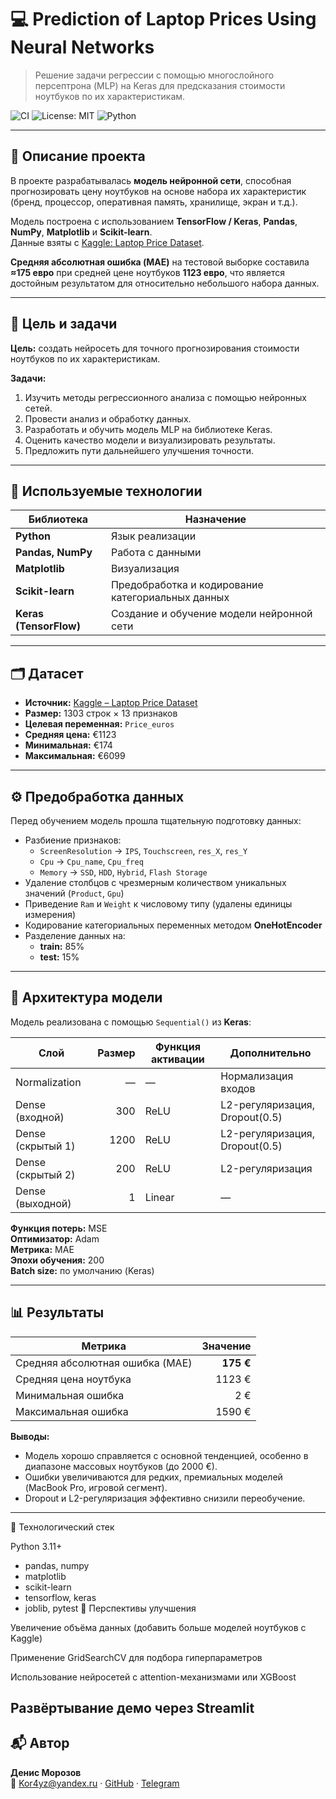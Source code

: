# 💻 Prediction of Laptop Prices Using Neural Networks

> Решение задачи регрессии с помощью многослойного персептрона (MLP) на Keras для предсказания стоимости ноутбуков по их характеристикам.

![CI](https://github.com/Kor4yz/Prediction_notbook_values_characteristics/actions/workflows/ci.yml/badge.svg)
![License: MIT](https://img.shields.io/badge/License-MIT-green.svg)
![Python](https://img.shields.io/badge/python-3.11+-blue.svg)

---

## 📘 Описание проекта

В проекте разрабатывалась **модель нейронной сети**, способная прогнозировать цену ноутбуков на основе набора их характеристик (бренд, процессор, оперативная память, хранилище, экран и т.д.).

Модель построена с использованием **TensorFlow / Keras**, **Pandas**, **NumPy**, **Matplotlib** и **Scikit-learn**.  
Данные взяты с [Kaggle: Laptop Price Dataset](https://www.kaggle.com/datasets/muhammetvarl/laptop-price).

**Средняя абсолютная ошибка (MAE)** на тестовой выборке составила **≈175 евро** при средней цене ноутбуков **1123 евро**, что является достойным результатом для относительно небольшого набора данных.

---

## 🎯 Цель и задачи

**Цель:** создать нейросеть для точного прогнозирования стоимости ноутбуков по их характеристикам.

**Задачи:**
1. Изучить методы регрессионного анализа с помощью нейронных сетей.
2. Провести анализ и обработку данных.
3. Разработать и обучить модель MLP на библиотеке Keras.
4. Оценить качество модели и визуализировать результаты.
5. Предложить пути дальнейшего улучшения точности.

---

## 🧩 Используемые технологии

| Библиотека | Назначение |
|-------------|-------------|
| **Python** | Язык реализации |
| **Pandas, NumPy** | Работа с данными |
| **Matplotlib** | Визуализация |
| **Scikit-learn** | Предобработка и кодирование категориальных данных |
| **Keras (TensorFlow)** | Создание и обучение модели нейронной сети |

---

## 🗂️ Датасет

- **Источник:** [Kaggle – Laptop Price Dataset](https://www.kaggle.com/datasets/muhammetvarl/laptop-price)
- **Размер:** 1303 строк × 13 признаков  
- **Целевая переменная:** `Price_euros`
- **Средняя цена:** €1123  
- **Минимальная:** €174  
- **Максимальная:** €6099  

---

## ⚙️ Предобработка данных

Перед обучением модель прошла тщательную подготовку данных:

- Разбиение признаков:
  - `ScreenResolution` → `IPS`, `Touchscreen`, `res_X`, `res_Y`
  - `Cpu` → `Cpu_name`, `Cpu_freq`
  - `Memory` → `SSD`, `HDD`, `Hybrid`, `Flash Storage`
- Удаление столбцов с чрезмерным количеством уникальных значений (`Product`, `Gpu`)
- Приведение `Ram` и `Weight` к числовому типу (удалены единицы измерения)
- Кодирование категориальных переменных методом **OneHotEncoder**
- Разделение данных на:
  - **train:** 85%
  - **test:** 15%

---

## 🧠 Архитектура модели

Модель реализована с помощью `Sequential()` из **Keras**:

| Слой | Размер | Функция активации | Дополнительно |
|------|--------:|-------------------|----------------|
| Normalization | — | — | Нормализация входов |
| Dense (входной) | 300 | ReLU | L2-регуляризация, Dropout(0.5) |
| Dense (скрытый 1) | 1200 | ReLU | L2-регуляризация, Dropout(0.5) |
| Dense (скрытый 2) | 200 | ReLU | L2-регуляризация |
| Dense (выходной) | 1 | Linear | — |

**Функция потерь:** MSE  
**Оптимизатор:** Adam  
**Метрика:** MAE  
**Эпохи обучения:** 200  
**Batch size:** по умолчанию (Keras)

---

## 📊 Результаты

| Метрика | Значение |
|----------|----------:|
| Средняя абсолютная ошибка (MAE) | **175 €** |
| Средняя цена ноутбука | 1123 € |
| Минимальная ошибка | 2 € |
| Максимальная ошибка | 1590 € |

**Выводы:**
- Модель хорошо справляется с основной тенденцией, особенно в диапазоне массовых ноутбуков (до 2000 €).
- Ошибки увеличиваются для редких, премиальных моделей (MacBook Pro, игровой сегмент).
- Dropout и L2-регуляризация эффективно снизили переобучение.

---
🧪 Технологический стек

Python 3.11+
- pandas, numpy
- matplotlib
- scikit-learn
- tensorflow, keras
- joblib, pytest
🔬 Перспективы улучшения

Увеличение объёма данных (добавить больше моделей ноутбуков с Kaggle)

Применение GridSearchCV для подбора гиперпараметров

Использование нейросетей с attention-механизмами или XGBoost

Развёртывание демо через Streamlit
---

## 📬 Автор
**Денис Морозов**  
📧 Kor4yz@yandex.ru · [GitHub](https://github.com/Kor4yz) · [Telegram](https://t.me/kor4yz)
